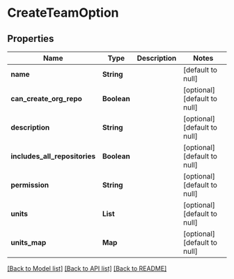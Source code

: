 # CreateTeamOption
## Properties

| Name | Type | Description | Notes |
|------------ | ------------- | ------------- | -------------|
| **name** | **String** |  | [default to null] |
| **can\_create\_org\_repo** | **Boolean** |  | [optional] [default to null] |
| **description** | **String** |  | [optional] [default to null] |
| **includes\_all\_repositories** | **Boolean** |  | [optional] [default to null] |
| **permission** | **String** |  | [optional] [default to null] |
| **units** | **List** |  | [optional] [default to null] |
| **units\_map** | **Map** |  | [optional] [default to null] |

[[Back to Model list]](../README.md#documentation-for-models) [[Back to API list]](../README.md#documentation-for-api-endpoints) [[Back to README]](../README.md)

